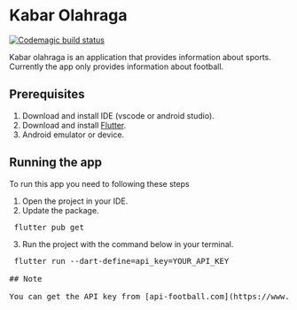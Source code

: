 # Kabar Olahraga

[![Codemagic build status](https://api.codemagic.io/apps/650a6f7c3deb984aaf28108f/650a6f7c3deb984aaf28108e/status_badge.svg)](https://codemagic.io/apps/650a6f7c3deb984aaf28108f/650a6f7c3deb984aaf28108e/latest_build)

Kabar olahraga is an application that provides information about sports. Currently the app only provides information about football.

## Prerequisites

1. Download and install IDE (vscode or android studio).
2. Download and install [Flutter](https://docs.flutter.dev/get-started/install).
3. Android emulator or device.

## Running the app

To run this app you need to following these steps

1. Open the project in your IDE.
2. Update the package.
<pre> flutter pub get </pre>
3. Run the project with the command below in your terminal.
<pre> flutter run --dart-define=api_key=YOUR_API_KEY

## Note

You can get the API key from [api-football.com](https://www.api-football.com/).
